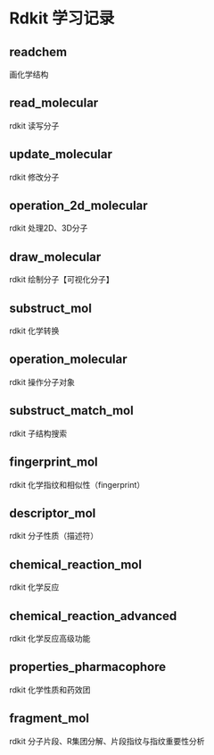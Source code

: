 # Rdkit 学习记录

## readchem

画化学结构

## read_molecular

rdkit 读写分子

## update_molecular

rdkit 修改分子

## operation_2d_molecular

rdkit 处理2D、3D分子

## draw_molecular

rdkit 绘制分子【可视化分子】

## substruct_mol

rdkit 化学转换

## operation_molecular

rdkit 操作分子对象

## substruct_match_mol

rdkit 子结构搜索

## fingerprint_mol

rdkit 化学指纹和相似性（fingerprint）

## descriptor_mol

rdkit 分子性质（描述符）

## chemical_reaction_mol

rdkit 化学反应

## chemical_reaction_advanced

rdkit 化学反应高级功能

## properties_pharmacophore

rdkit 化学性质和药效团

## fragment_mol

rdkit 分子片段、R集团分解、片段指纹与指纹重要性分析

